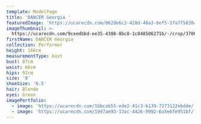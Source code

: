 ```yaml
---
template: ModelPage
title: 'DANCER Georgia '
featuredImage: 'https://ucarecdn.com/062de6c2-428d-40a3-bef5-1fa7f5830a75/'
imageThumbnail: >-
  https://ucarecdn.com/9ceedbbd-ee35-4308-8bc8-1c848506271b/-/crop/3706x3633/1210,0/-/preview/
firstName: DANCER Georgia
collection: Performer
height: 166cm
measurementType: bust
bust: 87cm
waist: 66cm
hips: 92cm
size: '8'
shoeSize: '6.5'
hair: Blonde
eyes: Green
imagePortfolio:
  - image: 'https://ucarecdn.com/1bbcab55-ede2-41c3-b139-7273122ebdde/'
  - image: 'https://ucarecdn.com/19d7ae93-13ac-4426-9992-6a5e6fe951bf/'
---
```


